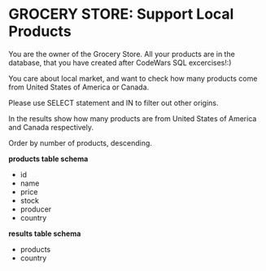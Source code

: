 # GROCERY STORE: Support Local Products

You are the owner of the Grocery Store. All your products are in the database, that you have created after CodeWars SQL excercises!:)

You care about local market, and want to check how many products come from United States of America or Canada.

Please use SELECT statement and IN to filter out other origins.

In the results show how many products are from United States of America and Canada respectively.

Order by number of products, descending.

**products table schema**
* id
* name
* price
* stock
* producer
* country

**results table schema**
* products
* country